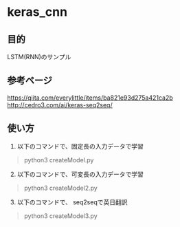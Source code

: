 # keras_cnn
## 目的
LSTM(RNN)のサンプル

## 参考ページ
https://qiita.com/everylittle/items/ba821e93d275a421ca2b
http://cedro3.com/ai/keras-seq2seq/

## 使い方

1. 以下のコマンドで、固定長の入力データで学習 
>python3 createModel.py

2. 以下のコマンドで、可変長の入力データで学習 
>python3 createModel2.py

3. 以下のコマンドで、 seq2seqで英日翻訳
>python3 createModel3.py
